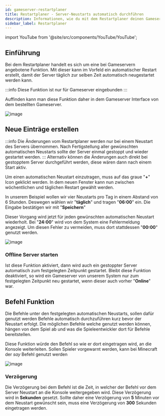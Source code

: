 ```yaml
---
id: gameserver-restartplaner
title: Restartplaner - Server-Neustarts automatisch durchführen
description: Informationen, wie du mit dem Restartplaner deinen Gameserver von ZAP-Hosting.com automatisch in festgelegten Intervallen neu starten lassen kannst - ZAP-Hosting.com Dokumentation
sidebar_label: Restartplaner
---
```


import YouTube from '@site/src/components/YouTube/YouTube';

## Einführung
Bei dem Restartplaner handelt es sich um eine bei Gameservern angebotene Funktion. Mit dieser kann im Vorfeld ein automatischer Restart erstellt, damit der Server täglich zur selben Zeit automatisch neugestartet werden kann.

<YouTube videoId="bcsAePevPnY" title="Die ZAP-Docs ist da, um zu helfen!" description="Hast du das Gefühl, dass du etwas besser verstehst, wenn du es in Aktion siehst?  Wir haben etwas für dich! Tauche ab in unser Video, welches alles für dich zusammenfasst. Egal, ob du es eilig hast oder einfach nur Informationen auf möglichst verständliche Art und Weise aufnehmen möchtest!"/>

:::info
Diese Funktion ist nur für Gameserver eingebunden
:::

Auffinden kann man diese Funktion daher in dem Gameserver Interface von dem bestellten Gameserver.

![image](https://user-images.githubusercontent.com/13604413/159171151-58a2ede5-609b-4d9d-b1fd-2e1640050b19.png)

## Neue Einträge erstellen

:::info
Die Änderungen vom Restartplaner werden nur bei einem Neustart des Servers übernommen. Nach Fertigstellung aller gewünschten automatischen Neustarts sollte der Server einmal gestoppt und wieder gestartet werden.
:::
Alternativ können die Änderungen auch direkt bei gestopptem Server durchgeführt werden, diese wären dann nach einem Start aktiv.

Um einen automatischen Neustart einzutragen, muss auf das graue "**+**" Icon geklickt werden. In dem neuen Fenster kann nun zwischen wöchentlichen und täglichen Restart gewählt werden.

In unserem Beispiel wollen wir vier Neustarts pro Tag in einem Abstand von 6 Stunden.
Deswegen wählen wir "**täglich**" und tragen "**06:00**" ein.
Die Eingabe bestätigen wir mit "**Speichern**"


Dieser Vorgang wird jetzt für jeden gewünschten automatischen Neustart wiederholt.
Bei "**24:00**" wird von dem System eine Fehlermeldung angezeigt. Um diesen Fehler zu vermeiden, muss dort stattdessen "**00:00**" genutzt werden.

![image](https://user-images.githubusercontent.com/13604413/159171159-94dfe1d5-e218-4e2a-b0fe-388a884b81d2.png)

###  Offline Server starten

Ist diese Funktion aktiviert, dann wird auch ein gestoppter Server automatisch zum festgelegten Zeitpunkt gestartet. Bleibt diese Funktion deaktiviert, so wird ein Gameserver von unserem System nur zum festgelegten Zeitpunkt neu gestartet, wenn dieser auch vorher "**Online**" war.

## Befehl Funktion

Die Befehle unter den festgelegten automatischen Neustarts, sollen dafür genutzt werden Befehle automatisch durchzuführen kurz bevor der Neustart erfolgt. Die möglichen Befehle welche genutzt werden können, hängen von dem Spiel ab und was die Spieleentwickler dort für Befehle bereitstellen.

Diese Funktion würde den Befehl so wie er dort eingetragen wird, an die Konsole weiterleiten. Sollen Spieler vorgewarnt werden, kann bei Minecraft der *say* Befehl genutzt werden

![image](https://user-images.githubusercontent.com/13604413/159171163-7be2fa64-9219-4f36-802b-34eccc379894.png)

### Verzögerung

Die Verzögerung bei dem Befehl ist die Zeit, in welcher der Befehl vor dem Server Neustart an die Konsole weitergegeben wird. Diese Verzögerung wird in **Sekunden** gesetzt. Sollte daher eine Verzögerung von **5** Minuten vor dem Neustart gewünscht sein, muss eine Verzögerung von **300** Sekunden eingetragen werden.
